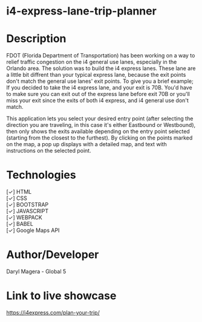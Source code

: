 # i4-express-lane-trip-planner

# Description

FDOT (Florida Department of Transportation) has been working on a way to relief traffic congestion on the i4 general use lanes, especially in the Orlando area. The solution was to build the i4 express lanes. These lane are a little bit diffrent than your typical express lane, because the exit points don't match the general use lanes' exit points. To give you a brief example; If you decided to take the i4 express lane, and your exit is 70B. You'd have to make sure you can exit out of the express lane before exit 70B or you'll miss your exit since the exits of both i4 express, and i4 general use don't match.

This application lets you select your desired entry point (after selecting the direction you are traveling, in this case it's either Eastbound or Westbound), then only shows the exits available depending on the entry point selected (starting from the closest to the furthest). By clicking on the points marked on the map, a pop up displays with a detailed map, and text with instructions on the selected point.

# Technologies

[&#10003;] HTML<br>
[&#10003;] CSS<br>
[&#10003;] BOOTSTRAP<br>
[&#10003;] JAVASCRIPT<br>
[&#10003;] WEBPACK<br>
[&#10003;] BABEL<br>
[&#10003;] Google Maps API

# Author/Developer

Daryl Magera - Global 5

# Link to live showcase

https://i4express.com/plan-your-trip/
